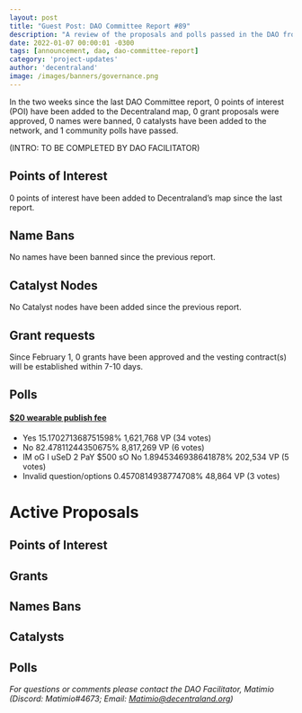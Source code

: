 ```yaml
---
layout: post
title: "Guest Post: DAO Committee Report #89"
description: "A review of the proposals and polls passed in the DAO from February 1 through February 15".
date: 2022-01-07 00:00:01 -0300
tags: [announcement, dao, dao-committee-report]
category: 'project-updates'
author: 'decentraland'
image: /images/banners/governance.png
---
```


In the two weeks since the last DAO Committee report, 0 points of interest (POI) have been added to the Decentraland map, 0 grant proposals were approved, 0 names were banned, 0 catalysts have been added to the network, and 1 community polls have passed.

(INTRO: TO BE COMPLETED BY DAO FACILITATOR)

## Points of Interest
0 points of interest have been added to Decentraland’s map since the last report.


## Name Bans

No names have been banned since the previous report.

## Catalyst Nodes
No Catalyst nodes have been added since the previous report.


## Grant requests
Since February 1, 0 grants have been approved and the vesting contract(s) will be established within 7-10 days.


## Polls

#### [$20 wearable publish fee](https://governance.decentraland.org/proposal/?id=7537776f-ad46-4ec9-8dbf-bcfaa5e3bf1c)

* Yes 15.170271368751598% 1,621,768 VP (34 votes)
* No 82.47811244350675% 8,817,269 VP (6 votes)
* IM oG I uSeD 2 PaY $500 sO No 1.8945346938641878% 202,534 VP (5 votes)
* Invalid question/options 0.4570814938774708% 48,864 VP (3 votes)



# Active Proposals

## Points of Interest


## Grants


## Names Bans


## Catalysts


## Polls


*For questions or comments please contact the DAO Facilitator, Matimio (Discord: Matimio#4673; Email: [Matimio@decentraland.org](mailto:Matimio@decentraland.org))*
